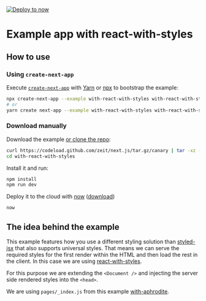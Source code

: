 [![Deploy to now](https://deploy.now.sh/static/button.svg)](https://deploy.now.sh/?repo=https://github.com/zeit/next.js/tree/master/examples/with-react-with-styles)

# Example app with react-with-styles

## How to use

### Using `create-next-app`

Execute [`create-next-app`](https://github.com/segmentio/create-next-app) with [Yarn](https://yarnpkg.com/lang/en/docs/cli/create/) or [npx](https://github.com/zkat/npx#readme) to bootstrap the example:

```bash
npx create-next-app --example with-react-with-styles with-react-with-styles-app
# or
yarn create next-app --example with-react-with-styles with-react-with-styles-app
```

### Download manually

Download the example [or clone the repo](https://github.com/zeit/next.js):

```bash
curl https://codeload.github.com/zeit/next.js/tar.gz/canary | tar -xz --strip=2 next.js-canary/examples/with-react-with-styles
cd with-react-with-styles
```

Install it and run:

```bash
npm install
npm run dev
```

Deploy it to the cloud with [now](https://zeit.co/now) ([download](https://zeit.co/download))

```bash
now
```

## The idea behind the example

This example features how you use a different styling solution than [styled-jsx](https://github.com/zeit/styled-jsx) that also supports universal styles. 
That means we can serve the required styles for the first render within the HTML and then load the rest in the client. 
In this case we are using [react-with-styles](https://github.com/airbnb/react-with-styles).

For this purpose we are extending the `<Document />` and injecting the server side rendered styles into the `<head>`.

We are using `pages/_index.js` from this example [with-aphrodite](https://github.com/zeit/next.js/tree/v3-beta/examples/with-aphrodite). 